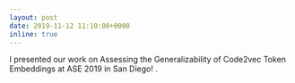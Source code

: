 ```yaml
---
layout: post
date: 2019-11-12 11:10:00+0000
inline: true
---
```


I presented our work on Assessing the Generalizability of Code2vec Token Embeddings at ASE 2019 in San Diego!
.
